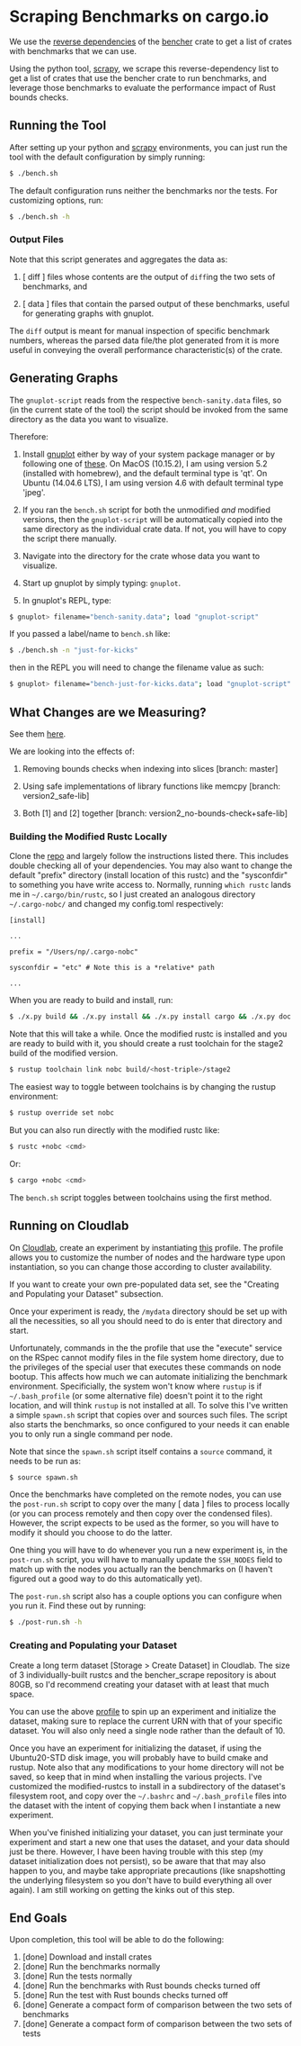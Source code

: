 # Scraping Benchmarks on cargo.io

We use the [reverse dependencies](https://crates.io/crates/bencher/reverse_dependencies) of the [bencher](https://crates.io/crates/bencher) crate to get a list of crates with benchmarks that we can use.

Using the python tool, [scrapy](https://docs.scrapy.org/en/latest/index.html#), we scrape this reverse-dependency list to get a list of crates that use the bencher crate to run benchmarks, and leverage those benchmarks to evaluate the performance impact of Rust bounds checks.

## Running the Tool

After setting up your python and [scrapy](https://docs.scrapy.org/en/latest/intro/install.html) environments,
you can just run the tool with the default configuration by simply running: 

```sh
$ ./bench.sh
```

The default configuration runs neither the benchmarks nor the tests. 
For customizing options, run:

```sh
$ ./bench.sh -h
```

### Output Files

Note that this script generates and aggregates the data as:

 1) [ diff ] files whose contents are the output of `diff`ing the 
two sets of benchmarks, and

 2) [ data ] files that contain the parsed output of these benchmarks,
useful for generating graphs with gnuplot.

The `diff` output is meant for manual inspection
of specific benchmark numbers, whereas the parsed data file/the plot 
generated from it is more useful in conveying the 
overall performance characteristic(s) of the crate.

## Generating Graphs

The `gnuplot-script` reads from the respective `bench-sanity.data` files, so (in the current state of the tool)
the script should be invoked from the same directory as the data you want to visualize. 

Therefore: 

1. Install [gnuplot](http://www.gnuplot.info/) either by way of your system package manager or by following one of 
[these](http://www.gnuplot.info/download.html). On MacOS (10.15.2), I am using version 5.2 (installed with homebrew), 
and the default terminal type is 'qt'. On Ubuntu (14.04.6 LTS), I am using version 4.6 with default terminal type 'jpeg'.

2. If you ran the `bench.sh` script for both the unmodified _and_ modified versions, then the
`gnuplot-script` will be automatically copied into the same directory as the individual crate data.
If not, you will have to copy the script there manually.

3. Navigate into the directory for the crate whose data you want to visualize.

4. Start up gnuplot by simply typing: `gnuplot`.

5. In gnuplot's REPL, type: 

```sh
$ gnuplot> filename="bench-sanity.data"; load "gnuplot-script"
```

If you passed a label/name to `bench.sh` like:

```sh
$ ./bench.sh -n "just-for-kicks"
```

then in the REPL you will need to change the filename value as such: 

```sh
$ gnuplot> filename="bench-just-for-kicks.data"; load "gnuplot-script"
```

## What Changes are we Measuring?

See them [here](https://github.com/nataliepopescu/rust). 

We are looking into the effects of: 

1. Removing bounds checks when indexing into slices [branch: master]

2. Using safe implementations of library functions like memcpy [branch: version2_safe-lib]

3. Both [1] and [2] together [branch: version2_no-bounds-check+safe-lib]

### Building the Modified Rustc Locally

Clone the [repo](https://github.com/nataliepopescu/rust) and largely follow the instructions listed there.
This includes double checking all of your dependencies. You may also want to change the default "prefix" 
directory (install location of this rustc) and the "sysconfdir" to something you have write access to. Normally, running
`which rustc` lands me in `~/.cargo/bin/rustc`, so I just created an analogous directory `~/.cargo-nobc/` 
and changed my config.toml respectively:

```
[install]

...

prefix = "/Users/np/.cargo-nobc"

sysconfdir = "etc" # Note this is a *relative* path

...
```

When you are ready to build and install, run:

```sh
$ ./x.py build && ./x.py install && ./x.py install cargo && ./x.py doc
```

Note that this will take a while. Once the modified rustc is installed and you are ready to build with it,
you should create a rust toolchain for the stage2 build of the modified version. 

```sh
$ rustup toolchain link nobc build/<host-triple>/stage2
```

The easiest way to toggle between toolchains is by changing the rustup environment:

```sh
$ rustup override set nobc
```

But you can also run directly with the modified rustc like:

```sh
$ rustc +nobc <cmd>
```

Or:

```sh
$ cargo +nobc <cmd>
```

The `bench.sh` script toggles between toolchains using the first method. 

## Running on Cloudlab

On [Cloudlab](https://www.cloudlab.us/), create an experiment by instantiating
[this](https://www.cloudlab.us/p/Praxis/setup-bench-lt) profile. The
profile allows you to customize the number of nodes and the hardware type upon
instantiation, so you can change those according to cluster availability. 

If you want to create your own pre-populated data set, see the "Creating and Populating
your Dataset" subsection. 

Once your experiment is ready, the `/mydata` directory should be set up with all the
necessities, so all you should need to do is enter that directory and start. 

Unfortunately, commands in the the profile that use the "execute" service on the RSpec 
cannot modify files in the file system home directory, due to the privileges of the 
special user that executes these commands on node bootup. This affects how much we
can automate initializing the benchmark environment. Specificially, the system
won't know where `rustup` is if `~/.bash_profile` (or some alternative file) doesn't
point it to the right location, and will think `rustup` is not installed at all. 
To solve this I've written a simple `spawn.sh` script that copies over and sources such 
files. The script also starts the benchmarks, so once configured to your needs it can 
enable you to only run a single command per node. 

Note that since the `spawn.sh` script itself contains a `source` command, it needs to 
be run as:

```sh
$ source spawn.sh
```

Once the benchmarks have completed on the remote nodes, you can use the `post-run.sh`
script to copy over the many [ data ] files to process locally (or you can process remotely
and then copy over the condensed files). However, the script expects to be used as the 
former, so you will have to modify it should you choose to do the latter. 

One thing you will have to do whenever you run a new experiment is, in the `post-run.sh`
script, you will have to manually update the `SSH_NODES` field to match up with the
nodes you actually ran the benchmarks on (I haven't figured out a good way to do this
automatically yet). 

The `post-run.sh` script also has a couple options you can configure when you run it. 
Find these out by running: 

```sh
$ ./post-run.sh -h
```

### Creating and Populating your Dataset

Create a long term dataset [Storage > Create Dataset] in Cloudlab. The size of 3 individually-built rustcs and the
bencher_scrape repository is about 80GB, so I'd recommend creating your dataset with at
least that much space. 

You can use the above [profile](https://www.cloudlab.us/p/Praxis/setup-bench-lt) to spin
up an experiment and initialize the dataset, making sure to replace the current URN with
that of your specific dataset. You will also only need a single node rather than the default 
of 10.

Once you have an experiment for initializing the dataset, if 
using the Ubuntu20-STD disk image, you will probably have to build cmake and rustup. 
Note also that any modifications to your home directory will not be saved, so keep that 
in mind when installing the various projects. I've customized the modified-rustcs to 
install in a subdirectory of the dataset's filesystem root, and copy over the `~/.bashrc` 
and `~/.bash_profile` files into the dataset with the intent of copying them back when I 
instantiate a new experiment. 

When you've finished initializing your dataset, you can just terminate your experiment and
start a new one that uses the dataset, and your data should just be there. However, I have been
having trouble with this step (my dataset initialization does not persist), so be aware that 
that may also happen to you, and maybe take appropriate precautions (like snapshotting the
underlying filesystem so you don't have to build everything all over again). I am still working 
on getting the kinks out of this step. 

## End Goals

Upon completion, this tool will be able to do the following:

1. [done] Download and install crates
2. [done] Run the benchmarks normally
3. [done] Run the tests normally
3. [done] Run the benchmarks with Rust bounds checks turned off
3. [done] Run the test with Rust bounds checks turned off
4. [done] Generate a compact form of comparison between the two sets of benchmarks
4. [done] Generate a compact form of comparison between the two sets of tests
